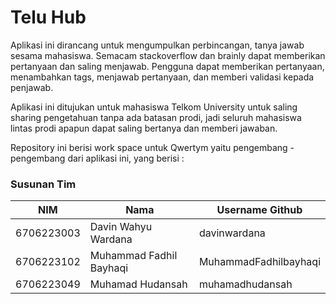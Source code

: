 # Telu Hub

Aplikasi ini dirancang untuk mengumpulkan perbincangan, tanya jawab sesama mahasiswa. Semacam stackoverflow dan brainly dapat memberikan pertanyaan dan saling menjawab. Pengguna dapat memberikan pertanyaan, menambahkan tags, menjawab pertanyaan, dan memberi validasi kepada penjawab. 

Aplikasi ini ditujukan untuk mahasiswa Telkom University untuk saling sharing pengetahuan tanpa ada batasan prodi, jadi seluruh mahasiswa lintas prodi apapun dapat saling bertanya dan memberi jawaban. 

Repository ini berisi work space untuk Qwertym yaitu pengembang - pengembang dari aplikasi ini, yang berisi : 
 
### Susunan Tim

NIM        | Nama                    | Username Github
-----------|-------------------------| ---------------
6706223003 | Davin Wahyu Wardana     | davinwardana
6706223102 | Muhammad Fadhil Bayhaqi | MuhammadFadhilbayhaqi
6706223049 | Muhamad Hudansah        | muhamadhudansah
